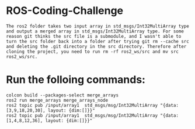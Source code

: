 # ROS-Coding-Challenge
	The ros2 folder takes two input array in std_msgs/Int32MultiArray type and output a merged array in std_msgs/Int32MultiArray type. For some reason git thinks the src file is a submodule, and I wasn't able to turn the src folder back into a folder after trying git rm --cache src and deleting the .git directory in the src directory. Therefore after cloning the project, you need to run rm -rf ros2_ws/src and mv src ros2_ws/src.
# Run the folloing commands:
	colcon build --packages-select merge_arrays
	ros2 run merge_arrays merge_arrays_node
	ros2 topic pub /input/array1  std_msgs/msg/Int32MultiArray "{data: [3,9,18,20,30], layout: {dim:[]}}"
	ros2 topic pub /input/array1  std_msgs/msg/Int32MultiArray "{data: [1,4,8,12,36], layout: {dim:[]}}"
	
